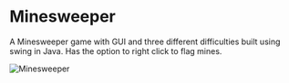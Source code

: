 # Minesweeper
A Minesweeper game with GUI and three different difficulties built using swing in Java.
Has the option to right click to flag mines.

![Minesweeper](https://MitchellAW.github.io/images/minesweeper.png)

